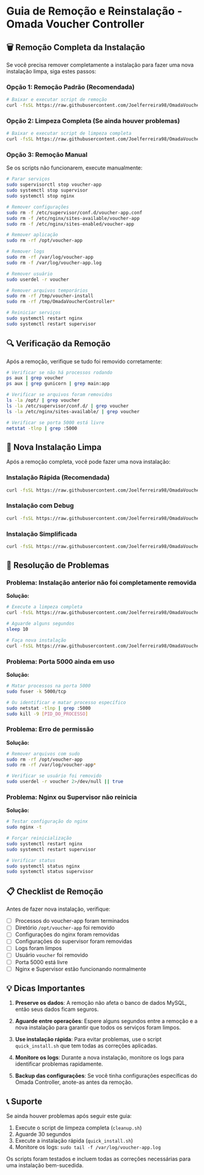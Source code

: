 # Guia de Remoção e Reinstalação - Omada Voucher Controller

## 🗑️ Remoção Completa da Instalação

Se você precisa remover completamente a instalação para fazer uma nova instalação limpa, siga estes passos:

### Opção 1: Remoção Padrão (Recomendada)

```bash
# Baixar e executar script de remoção
curl -fsSL https://raw.githubusercontent.com/Joelferreira98/OmadaVoucherController/main/uninstall.sh | sudo bash
```

### Opção 2: Limpeza Completa (Se ainda houver problemas)

```bash
# Baixar e executar script de limpeza completa
curl -fsSL https://raw.githubusercontent.com/Joelferreira98/OmadaVoucherController/main/cleanup.sh | sudo bash
```

### Opção 3: Remoção Manual

Se os scripts não funcionarem, execute manualmente:

```bash
# Parar serviços
sudo supervisorctl stop voucher-app
sudo systemctl stop supervisor
sudo systemctl stop nginx

# Remover configurações
sudo rm -f /etc/supervisor/conf.d/voucher-app.conf
sudo rm -f /etc/nginx/sites-available/voucher-app
sudo rm -f /etc/nginx/sites-enabled/voucher-app

# Remover aplicação
sudo rm -rf /opt/voucher-app

# Remover logs
sudo rm -rf /var/log/voucher-app
sudo rm -f /var/log/voucher-app.log

# Remover usuário
sudo userdel -r voucher

# Remover arquivos temporários
sudo rm -rf /tmp/voucher-install
sudo rm -rf /tmp/OmadaVoucherController*

# Reiniciar serviços
sudo systemctl restart nginx
sudo systemctl restart supervisor
```

## 🔍 Verificação da Remoção

Após a remoção, verifique se tudo foi removido corretamente:

```bash
# Verificar se não há processos rodando
ps aux | grep voucher
ps aux | grep gunicorn | grep main:app

# Verificar se arquivos foram removidos
ls -la /opt/ | grep voucher
ls -la /etc/supervisor/conf.d/ | grep voucher
ls -la /etc/nginx/sites-available/ | grep voucher

# Verificar se porta 5000 está livre
netstat -tlnp | grep :5000
```

## 🚀 Nova Instalação Limpa

Após a remoção completa, você pode fazer uma nova instalação:

### Instalação Rápida (Recomendada)

```bash
curl -fsSL https://raw.githubusercontent.com/Joelferreira98/OmadaVoucherController/main/quick_install.sh | sudo bash
```

### Instalação com Debug

```bash
curl -fsSL https://raw.githubusercontent.com/Joelferreira98/OmadaVoucherController/main/debug_install.sh | sudo bash
```

### Instalação Simplificada

```bash
curl -fsSL https://raw.githubusercontent.com/Joelferreira98/OmadaVoucherController/main/simple_install.sh | sudo bash
```

## 🔧 Resolução de Problemas

### Problema: Instalação anterior não foi completamente removida

**Solução:**
```bash
# Execute a limpeza completa
curl -fsSL https://raw.githubusercontent.com/Joelferreira98/OmadaVoucherController/main/cleanup.sh | sudo bash

# Aguarde alguns segundos
sleep 10

# Faça nova instalação
curl -fsSL https://raw.githubusercontent.com/Joelferreira98/OmadaVoucherController/main/quick_install.sh | sudo bash
```

### Problema: Porta 5000 ainda em uso

**Solução:**
```bash
# Matar processos na porta 5000
sudo fuser -k 5000/tcp

# Ou identificar e matar processo específico
sudo netstat -tlnp | grep :5000
sudo kill -9 [PID_DO_PROCESSO]
```

### Problema: Erro de permissão

**Solução:**
```bash
# Remover arquivos com sudo
sudo rm -rf /opt/voucher-app
sudo rm -rf /var/log/voucher-app*

# Verificar se usuário foi removido
sudo userdel -r voucher 2>/dev/null || true
```

### Problema: Nginx ou Supervisor não reinicia

**Solução:**
```bash
# Testar configuração do nginx
sudo nginx -t

# Forçar reinicialização
sudo systemctl restart nginx
sudo systemctl restart supervisor

# Verificar status
sudo systemctl status nginx
sudo systemctl status supervisor
```

## 📋 Checklist de Remoção

Antes de fazer nova instalação, verifique:

- [ ] Processos do voucher-app foram terminados
- [ ] Diretório `/opt/voucher-app` foi removido
- [ ] Configurações do nginx foram removidas
- [ ] Configurações do supervisor foram removidas
- [ ] Logs foram limpos
- [ ] Usuário `voucher` foi removido
- [ ] Porta 5000 está livre
- [ ] Nginx e Supervisor estão funcionando normalmente

## 💡 Dicas Importantes

1. **Preserve os dados**: A remoção não afeta o banco de dados MySQL, então seus dados ficam seguros.

2. **Aguarde entre operações**: Espere alguns segundos entre a remoção e a nova instalação para garantir que todos os serviços foram limpos.

3. **Use instalação rápida**: Para evitar problemas, use o script `quick_install.sh` que tem todas as correções aplicadas.

4. **Monitore os logs**: Durante a nova instalação, monitore os logs para identificar problemas rapidamente.

5. **Backup das configurações**: Se você tinha configurações específicas do Omada Controller, anote-as antes da remoção.

## 📞 Suporte

Se ainda houver problemas após seguir este guia:

1. Execute o script de limpeza completa (`cleanup.sh`)
2. Aguarde 30 segundos
3. Execute a instalação rápida (`quick_install.sh`)
4. Monitore os logs: `sudo tail -f /var/log/voucher-app.log`

Os scripts foram testados e incluem todas as correções necessárias para uma instalação bem-sucedida.